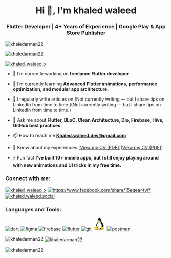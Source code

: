<h1 align="center">Hi 👋, I'm khaled waleed</h1>
<h3 align="center">Flutter Developer | 4+ Years of Experience | Google Play & App Store Publisher</h3>

<p align="left"> <img src="https://komarev.com/ghpvc/?username=khaledarman22&label=Profile%20views&color=0e75b6&style=flat" alt="khaledarman22" /> </p>

<p align="left"> <a href="https://github.com/ryo-ma/github-profile-trophy"><img src="https://github-profile-trophy.vercel.app/?username=khaledarman22" alt="khaledarman22" /></a> </p>

<p align="left"> <a href="https://twitter.com/khaled_waleed_x" target="blank"><img src="https://img.shields.io/twitter/follow/khaled_waleed_x?logo=twitter&style=for-the-badge" alt="khaled_waleed_x" /></a> </p>

- 🔭 I’m currently working on **freelance Flutter developer**

- 🌱 I’m currently learning **Advanced Flutter animations, performance optimization, and modular app architecture.**

- 📝 I regularly write articles on [Not currently writing — but I share tips on LinkedIn from time to time.](Not currently writing — but I share tips on LinkedIn from time to time.)

- 💬 Ask me about **Flutter, BLoC, Clean Architecture, Dio, Firebase, Hive, GitHub best practices.**

- 📫 How to reach me **Khaled.waleed.dev@gmail.com**

- 📄 Know about my experiences [[View my CV (PDF)](https://drive.google.com/file/d/16QXPxZPolmnNtIR5nTEDS5wIFvv245we/view?usp=share_link)]([View my CV (PDF)](https://drive.google.com/file/d/16QXPxZPolmnNtIR5nTEDS5wIFvv245we/view?usp=share_link))

- ⚡ Fun fact **I’ve built 10+ mobile apps, but I still enjoy playing around with new animations and UI tricks in my free time.**

<h3 align="left">Connect with me:</h3>
<p align="left">
<a href="https://twitter.com/khaled_waleed_x" target="blank"><img align="center" src="https://raw.githubusercontent.com/rahuldkjain/github-profile-readme-generator/master/src/images/icons/Social/twitter.svg" alt="khaled_waleed_x" height="30" width="40" /></a>
<a href="https://fb.com/https://www.facebook.com/share/15eqea4tvf/" target="blank"><img align="center" src="https://raw.githubusercontent.com/rahuldkjain/github-profile-readme-generator/master/src/images/icons/Social/facebook.svg" alt="https://www.facebook.com/share/15eqea4tvf/" height="30" width="40" /></a>
<a href="https://instagram.com/khaled.waleed.social" target="blank"><img align="center" src="https://raw.githubusercontent.com/rahuldkjain/github-profile-readme-generator/master/src/images/icons/Social/instagram.svg" alt="khaled.waleed.social" height="30" width="40" /></a>
</p>

<h3 align="left">Languages and Tools:</h3>
<p align="left"> <a href="https://dart.dev" target="_blank" rel="noreferrer"> <img src="https://www.vectorlogo.zone/logos/dartlang/dartlang-icon.svg" alt="dart" width="40" height="40"/> </a> <a href="https://www.figma.com/" target="_blank" rel="noreferrer"> <img src="https://www.vectorlogo.zone/logos/figma/figma-icon.svg" alt="figma" width="40" height="40"/> </a> <a href="https://firebase.google.com/" target="_blank" rel="noreferrer"> <img src="https://www.vectorlogo.zone/logos/firebase/firebase-icon.svg" alt="firebase" width="40" height="40"/> </a> <a href="https://flutter.dev" target="_blank" rel="noreferrer"> <img src="https://www.vectorlogo.zone/logos/flutterio/flutterio-icon.svg" alt="flutter" width="40" height="40"/> </a> <a href="https://git-scm.com/" target="_blank" rel="noreferrer"> <img src="https://www.vectorlogo.zone/logos/git-scm/git-scm-icon.svg" alt="git" width="40" height="40"/> </a> <a href="https://www.linux.org/" target="_blank" rel="noreferrer"> <img src="https://raw.githubusercontent.com/devicons/devicon/master/icons/linux/linux-original.svg" alt="linux" width="40" height="40"/> </a> <a href="https://postman.com" target="_blank" rel="noreferrer"> <img src="https://www.vectorlogo.zone/logos/getpostman/getpostman-icon.svg" alt="postman" width="40" height="40"/> </a> </p>

<p><img align="left" src="https://github-readme-stats.vercel.app/api/top-langs?username=khaledarman22&show_icons=true&locale=en&layout=compact" alt="khaledarman22" /></p>

<p>&nbsp;<img align="center" src="https://github-readme-stats.vercel.app/api?username=khaledarman22&show_icons=true&locale=en" alt="khaledarman22" /></p>

<p><img align="center" src="https://github-readme-streak-stats.herokuapp.com/?user=khaledarman22&" alt="khaledarman22" /></p>
